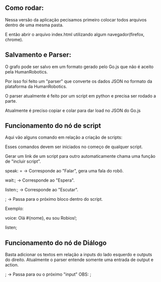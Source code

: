 
## Como rodar:
Nessa versão da aplicação pecisamos primeiro colocar todos arquivos dentro de uma mesma pasta. 

E então abrir o arquivo index.html utilizando algum navegador(firefox, chrome). 

## Salvamento e Parser:
O grafo pode ser salvo em um formato gerado pelo Go.js que não é aceito pela HumanRobotics.

Por isso foi feito um "parser" que converte os dados JSON no formato da plataforma da HumanRobotics.

O parser atualmente é feito por um script em python e precisa ser rodado a parte.

Atualmente é preciso copiar e colar para dar load no JSON do Go.js

## Funcionamento do nó de script
Aqui vão alguns comando em relação a criação de scripts: 

Esses comandos devem ser iniciados no começo de qualquer script.

Gerar um link de um script para outro automaticamente chama uma função de "incluir script".

speak: =      -> Corresponde ao "Falar", gera uma fala do robô.

wait:;       -> Corresponde ao "Espera". 

listen:;     -> Corresponde ao "Escutar". 

;            -> Passa para o próximo bloco dentro do script.

Exemplo:

voice: Olá #{nome}, eu sou Robios!;

listen;

## Funcionamento do nó de Diálogo
Basta adicionar os textos em relação a inputs do lado esquerdo e outputs do direito.
Atualmente o parser entende somente uma entrada de output e action.

;            -> Passa para ou o próximo "input"
OBS: ; 
